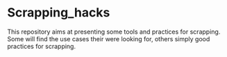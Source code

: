# Scrapping_hacks

This repository aims at presenting some tools and practices for scrapping. Some will find the use cases their were looking for, others simply good practices for scrapping.
